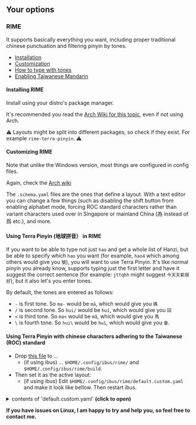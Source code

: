 ## Your options

### RIME
It supports basically everything you want, including proper traditional chinese punctuation and filtering pinyin by tones.

- [Installation](#installing-rime)
- [Customization](#customizing-rime)
- [How to type with tones](#using-terra-pinyin-地球拼音-in-rime)
- [Enabling Taiwanese Mandarin](#using-terra-pinyin-with-chinese-characters-adhering-to-the-taiwanese-roc-standard)

#### Installing RIME

Install using your distro's package manager.

It's recommended you read the [Arch Wiki for this topic](https://wiki.archlinux.org/title/Rime), even if not using Arch.

⚠️ Layouts might be split into different packages, so check if they exist. For example `rime-terra-pinyin`. ⚠️

#### Customizing RIME

Note that unlike the Windows version, most things are configured in config files.

Again, check the [Arch wiki](https://wiki.archlinux.org/title/Rime#Selecting_Input_Method)

The `.schema.yaml` files are the ones that define a layout. With a text editor you can change a few things (such as disabling the shift button from enabling alphabet mode, forcing ROC standard characters rather than variant characters used over in Singapore or mainland China (為 instead of 爲 etc.), and more. 

#### Using Terra Pinyin (地球拼音） in RIME
If you want to be able to type not just `hao` and get a whole list of Hanzi, but be able to specify *which* `hao` you want (for example, `hao4` which among others would give you `號`), you will want to use Terra Pinyin. It's like normal pinyin you already know, supports typing just the first letter and have it suggest the correct sentence (for example: `jttqhh` might suggest `今天天氣很好`), but it also let's you enter tones. 

By default, the tones are entered as follows:
 - `-` is first tone. So `ma-` would be `mā`, which would give you `媽`
 - `/` is second tone. So `hui/` would be `huí`, which would give you `回`
 - `<` is third tone. So `ma<` would be `mǎ`, which would give you `馬`
 - `\` is fourth tone. So `hui\` would be `huì`, which would give you `會`.

#### Using Terra Pinyin with chinese characters adhering to the Taiwanese (ROC) standard
 - Drop [this file]([https://raw.githubusercontent.com/null-von-sushi/website-how-to-guoyu-shurufa/main/RIME/Windows_CN/terra_pinyin_cn.schema.yaml) to ...
   - (if using ibus) ... `$HOME/.config/ibus/rime/` and `$HOME/.config/ibus/rime/build`.
 - Then set it as the active layout:
   - (if using ibus) Edit `$HOME/.config/ibus/rime/default.custom.yaml` and make it look like bellow. Then restart ibus.

<details> <summary> contents of 'default.custom.yaml' <b>(click to open) </summary>

```
patch:
  schema_list:
    - schema: terra_pinyin_tw
```

</details>

If you have issues on Linux, I am happy to try and help you, so feel free to contact me.
